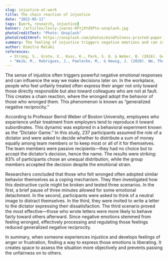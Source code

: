 ```yaml
---
slug: injustice-at-work
title: The chain reaction of injustice
date: "2022-05-11"
tags: [work, research, injustice]
banner: /articles/lesly-juarez-DFtjXYd5Pto-unsplash.jpg
photoCreditText: "Photo: Unsplash"
photoCreditHref: https://unsplash.com/photos/mindfulness-printed-paper-near-window-DFtjXYd5Pto
summary: The feeling of injustice triggers negative emotions and can influence future decisions. In the workplace, people often express anger not only toward those who wronged them but also toward unrelated colleagues, creating a vicious cycle known as ‘generalized negative reciprocity.’ Research by Professor Bernd Weber showed that employees mistreated by superiors tend to pass that unfairness down to subordinates. In the ‘Dictator Game,’ 83% distributed money unequally. Writing a letter to express anger proved to be the most effective way to break this cycle, while short pauses or neutral thoughts were less helpful.
author: Dimitra Malaki
references:
  - Strang, S., Grote, X., Kuss, K., Park, S. Q. & Weber, B. (2016). Generalized Negative Reciprocity in the Dictator Game - How to Interrupt the Chain of Unfairness. Scientific reports, 2016, Vol.6 (1), p.22316-22316
  - "Weib, M., Robrigues, J., Paelecke, M,. & Hewig, J. (2020). We, Them and It: Dictator Game Offers Depend on Hierarchical Social Status, Artificial Intelligence, and Social Dominance. Frontiers In Psychology, 11. Doi: 103389/fpsyg.2020.541756"
---
```


The sense of injustice often triggers powerful negative emotional responses and can influence the way we make decisions later on. In the workplace, people who feel unfairly treated often express their anger not only toward those directly responsible but also toward colleagues who are not at fault. This creates a chain reaction, where the wronged adopt the behavior of those who wronged them. This phenomenon is known as “generalized negative reciprocity.”

According to Professor Bernd Weber of Boston University, employees who experience unfair treatment from employers tend to reproduce it toward subordinates. This dynamic was explored in a behavioral experiment known as the “Dictator Game.” In this study, 237 participants assumed the role of a dictator and were asked to decide whether to distribute a sum of money equally among team members or to keep most or all of it for themselves. The team members were passive recipients—they had no choice but to accept the dictator’s decision, hence the name. The results were striking: 83% of participants chose an unequal distribution, while the group members accepted the decision despite the emotional strain.

Researchers concluded that those who felt wronged often adopted similar behavior themselves as a coping mechanism. They then investigated how this destructive cycle might be broken and tested three scenarios. In the first, a brief pause of three minutes allowed for some emotional detachment. In the second, participants were asked to think of a neutral image to distract themselves. In the third, they were invited to write a letter to the dictator expressing their dissatisfaction. The third scenario proved the most effective—those who wrote letters were more likely to behave fairly toward others afterward. Since negative emotions stemmed from feeling wronged, effectively processing and regulating those feelings reduced generalized negative reciprocity.

In summary, when someone experiences injustice and develops feelings of anger or frustration, finding a way to express those emotions is liberating. It creates space to assess the situation more objectively and prevents passing the unfairness on to others.